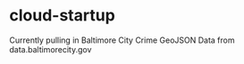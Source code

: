 # cloud-startup

Currently pulling in Baltimore City Crime GeoJSON Data from data.baltimorecity.gov 
